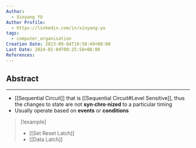 ```yaml
---
Author:
  - Xinyang YU
Author Profile:
  - https://linkedin.com/in/xinyang-yu
tags:
  - computer_organisation
Creation Date: 2023-09-04T19:50:49+08:00
Last Date: 2024-02-04T00:25:58+08:00
References: 
---
```

## Abstract
--- 
- [[Sequential Circuit]] that is [[Sequential Circuit#Level Sensitive]], thus the changes to state are not **syn·chro·nized** to a particular timing
- Usually operate based on **events** or **conditions**



>[!example]
>- [[Set Reset Latch]]
>- [[Data Latch]]


